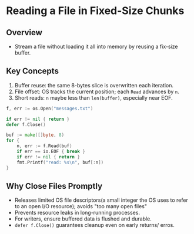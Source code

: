 
# Reading a File in Fixed-Size Chunks

## Overview

- Stream a file without loading it all into memory by reusing a fix-size buffer. 

## Key Concepts
1. Buffer reuse: the same 8-bytes slice is overwritten each iteration.
2. File offset: OS tracks the current position; each `Read` advances by `n`.
3. Short reads: `n` maybe less than `len(buffer)`, especially near EOF.

```go
f, err := os.Open("messages.txt")

if err != nil { return }
defer f.Close()

buf := make([]byte, 8)
for {
    n, err := f.Read(buf)
    if err == io.EOF { break }
    if err != nil { return }
    fmt.Printf("read: %s\n", buf[:n])
}
```

## Why Close Files Promptly
- Releases limited OS file descriptors(a small integer the OS uses to refer to an open I/O resource); avoids "too many open files"
- Prevents resource leaks in long-running processes. 
- For writers, ensure buffered data is flushed and durable. 
- `defer f.Close()` guarantees cleanup even on early returns/ erros. 